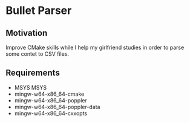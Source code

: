 # Bullet Parser

## Motivation
Improve CMake skills while I help my girlfriend studies in order to parse some contet to CSV files.

## Requirements
- MSYS MSYS
- mingw-w64-x86_64-cmake
- mingw-w64-x86_64-poppler
- mingw-w64-x86_64-poppler-data
- mingw-w64-x86_64-cxxopts

